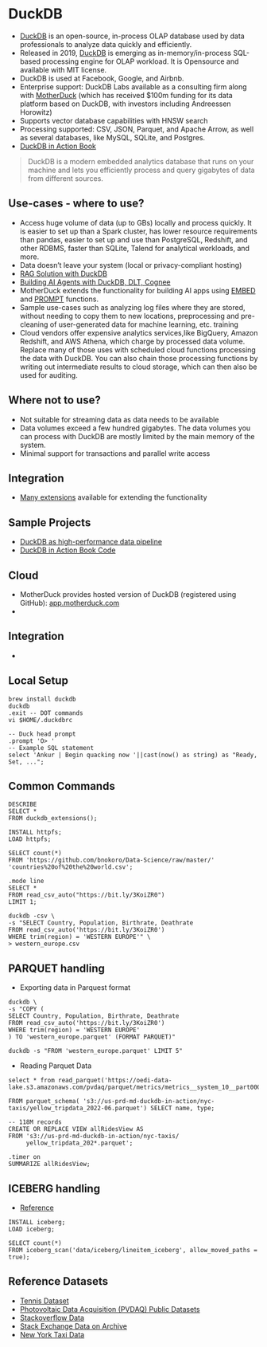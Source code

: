 # DuckDB

- [DuckDB](https://duckdb.org/) is an open-source, in-process OLAP database used by data professionals to analyze data quickly and efficiently.
- Released in 2019, [DuckDB](https://duckdb.org/) is emerging as in-memory/in-process SQL-based processing engine for OLAP workload. It is Opensource and available with MIT license.
- DuckDB is used at Facebook, Google, and Airbnb.
- Enterprise support: DuckDB Labs available as a consulting firm along with [MotherDuck](https://motherduck.com/) (which has received $100m funding for its data platform based on DuckDB, with investors including Andreessen Horowitz)
- Supports vector database capabilities with HNSW search
- Processing supported: CSV, JSON, Parquet, and Apache Arrow, as well
as several databases, like MySQL, SQLite, and Postgres.
- [DuckDB in Action Book](https://web-assets-prod.motherduck.com/assets/books/DuckDB_In_Action_Final_MotherDuck.pdf)

> DuckDB is a modern embedded analytics database that runs on your machine and lets
you efficiently process and query gigabytes of data from different sources.

## Use-cases - where to use?

- Access huge volume of data (up to GBs) locally and process quickly. It is easier to set up than a Spark cluster, has lower resource requirements than pandas, easier to set up and use than PostgreSQL, Redshift, and other RDBMS, faster than SQLite, Talend for analytical workloads, and more.
- Data doesn’t leave your system (local or privacy-compliant hosting)
- [RAG Solution with DuckDB](https://motherduck.com/blog/search-using-duckdb-part-2/)
- [Building AI Agents with DuckDB, DLT, Cognee](https://motherduck.com/blog/streamlining-ai-agents-duckdb-rag-solutions/)
- MotherDuck extends the functionality for building AI apps using [EMBED](https://motherduck.com/blog/sql-embeddings-for-semantic-meaning-in-text-and-rag/) and [PROMPT](https://motherduck.com/blog/sql-llm-prompt-function-gpt-models/) functions.
- Sample use-cases such as analyzing log files where they are stored, without needing to copy them to new locations, preprocessing and pre-cleaning of user-generated data for machine learning, etc.
training
- Cloud vendors offer expensive analytics services,like BigQuery, Amazon Redshift, and AWS Athena, which charge by processed data volume. Replace many of those uses with scheduled cloud functions processing the data with DuckDB. You can also chain those processing functions by writing out intermediate results to cloud storage, which can then
also be used for auditing.

## Where not to use?

- Not suitable for streaming data as data needs to be available
- Data volumes exceed a few hundred gigabytes. The data volumes you can process with DuckDB are mostly limited by the main memory of the system. 
- Minimal support for transactions and parallel write access

## Integration

- [Many extensions](https://duckdb.org/docs/extensions/overview.html) available for extending the functionality

## Sample Projects

- [DuckDB as high-performance data pipeline](https://github.com/pracdata/duckdb-pipeline)
- [DuckDB in Action Book Code](https://github.com/duckdb-in-action/examples)

## Cloud

- MotherDuck provides hosted version of DuckDB (registered using GitHub): [app.motherduck.com](https://app.motherduck.com/)
- 

## Integration

- 


## Local Setup

```
brew install duckdb
duckdb
.exit -- DOT commands
vi $HOME/.duckdbrc

-- Duck head prompt
.prompt 'O> '
-- Example SQL statement
select 'Ankur | Begin quacking now '||cast(now() as string) as "Ready, Set, ...";
```

## Common Commands

```
DESCRIBE
SELECT *
FROM duckdb_extensions();

INSTALL httpfs;
LOAD httpfs;

SELECT count(*)
FROM 'https://github.com/bnokoro/Data-Science/raw/master/'
'countries%20of%20the%20world.csv';

.mode line
SELECT *
FROM read_csv_auto("https://bit.ly/3KoiZR0")
LIMIT 1;

duckdb -csv \
-s "SELECT Country, Population, Birthrate, Deathrate
FROM read_csv_auto('https://bit.ly/3KoiZR0')
WHERE trim(region) = 'WESTERN EUROPE'" \
> western_europe.csv

```

## PARQUET handling

- Exporting data in Parquest format
```
duckdb \
-s "COPY (
SELECT Country, Population, Birthrate, Deathrate
FROM read_csv_auto('https://bit.ly/3KoiZR0')
WHERE trim(region) = 'WESTERN EUROPE'
) TO 'western_europe.parquet' (FORMAT PARQUET)"

duckdb -s "FROM 'western_europe.parquet' LIMIT 5"
```
- Reading Parquet Data

```
select * from read_parquet('https://oedi-data-lake.s3.amazonaws.com/pvdaq/parquet/metrics/metrics__system_10__part000.parquet')

FROM parquet_schema( 's3://us-prd-md-duckdb-in-action/nyc-taxis/yellow_tripdata_2022-06.parquet') SELECT name, type;

-- 118M records
CREATE OR REPLACE VIEW allRidesView AS
FROM 's3://us-prd-md-duckdb-in-action/nyc-taxis/
     yellow_tripdata_202*.parquet';

.timer on
SUMMARIZE allRidesView;
```

## ICEBERG handling

- [Reference](https://duckdb.org/docs/extensions/iceberg.html)

```
INSTALL iceberg;
LOAD iceberg;

SELECT count(*)
FROM iceberg_scan('data/iceberg/lineitem_iceberg', allow_moved_paths = true);
```


## Reference Datasets

- [Tennis Dataset](https://github.com/JeffSackmann/tennis_atp)
- [Photovoltaic Data Acquisition (PVDAQ) Public Datasets](https://catalog.data.gov/dataset/photovoltaic-data-acquisition-pvdaq-public-datasets)
- [Stackoverflow Data](https://data.stackexchange.com/stackoverflow)
- [Stack Exchange Data on Archive](https://archive.org/download/stackexchange)
- [New York Taxi Data](https://www.nyc.gov/site/tlc/about/tlc-trip-record-data.page)